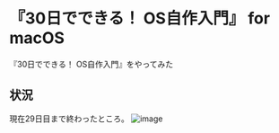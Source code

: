 # 『30日でできる！ OS自作入門』 for macOS

『30日でできる！ OS自作入門』をやってみた

## 状況

現在29日目まで終わったところ。
![image](https://github.com/sandai/30nichideosjisaku/raw/master/bin/img/qemu.png)
